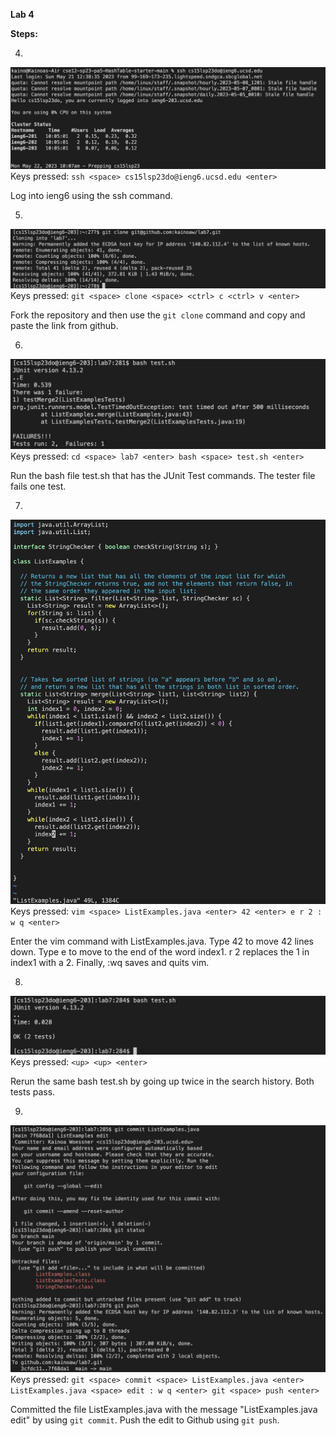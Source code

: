 **Lab 4**

**Steps:**

4.
![Image](lab4step4.png)
Keys pressed: `ssh <space> cs15lsp23do@ieng6.ucsd.edu <enter>`

Log into ieng6 using the ssh command.
  
5.
![Image](lab4step5.png)
Keys pressed: `git <space> clone <space> <ctrl> c <ctrl> v <enter>`
  
Fork the repository and then use the `git clone` command and copy and paste the link from github.
  
6.
![Image](lab4step6.png)
Keys pressed: `cd <space> lab7 <enter> bash <space> test.sh <enter>`
  
Run the bash file test.sh that has the JUnit Test commands. The tester file fails one test.
  
7.
![Image](lab4step7.png)
Keys pressed: `vim <space> ListExamples.java <enter> 42 <enter> e r 2 : w q <enter>`
  
Enter the vim command with ListExamples.java. Type 42 <enter> to move 42 lines down. Type e to move to the end of the word index1. r 2 replaces the 1 in index1 with a 2.
Finally, :wq saves and quits vim.
  
8.
![Image](lab4step8.png)
Keys pressed: `<up> <up> <enter>`
  
Rerun the same bash test.sh by going up twice in the search history. Both tests pass.
  
9.
![Image](lab4step9.png)
Keys pressed: `git <space> commit <space> ListExamples.java <enter> ListExamples.java <space> edit : w q <enter> git <space> push <enter>`
  
Committed the file ListExamples.java with the message "ListExamples.java edit" by using `git commit`. Push the edit to Github using `git push`.


